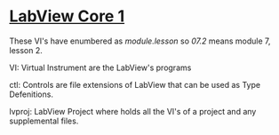 # [LabView Core 1](https://learn.ni.com/learn/learning-path/labview-core-1-course)

These VI's have enumbered as *module.lesson* so *07.2* means module 7, lesson 2.

VI: Virtual Instrument are the LabView's programs  

ctl: Controls are file extensions of LabView that can be used as Type Defenitions.

lvproj: LabView Project where holds all the VI's of a project and any supplemental files.